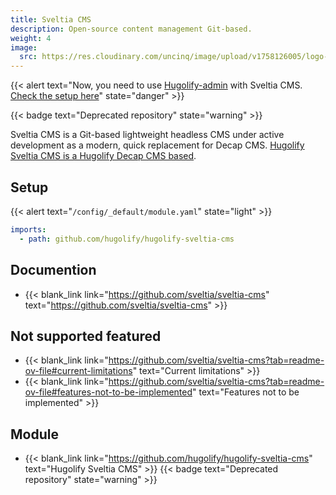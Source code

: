 ```yaml
---
title: Sveltia CMS
description: Open-source content management Git-based.
weight: 4
image:
  src: https://res.cloudinary.com/uncinq/image/upload/v1758126005/logo-sveltia-cms_eh8ftl.png
---
```

{{< alert text="Now, you need to use [Hugolify-admin](https://www.hugolify.io/docs/cms/admin/) with Sveltia CMS. [Check the setup here](https://www.hugolify.io/docs/cms/admin/cms/sveltia-cms/)" state="danger" >}}

{{< badge text="Deprecated repository" state="warning" >}}

Sveltia CMS is a Git-based lightweight headless CMS under active development as a modern, quick replacement for Decap CMS. [Hugolify Sveltia CMS is a Hugolify Decap CMS based](../decap-cms).

## Setup

{{< alert text="`/config/_default/module.yaml`" state="light" >}}

```yml
imports:
  - path: github.com/hugolify/hugolify-sveltia-cms
```

## Documention

- {{< blank_link link="https://github.com/sveltia/sveltia-cms" text="https://github.com/sveltia/sveltia-cms" >}}

## Not supported featured

- {{< blank_link link="https://github.com/sveltia/sveltia-cms?tab=readme-ov-file#current-limitations" text="Current limitations" >}}
- {{< blank_link link="https://github.com/sveltia/sveltia-cms?tab=readme-ov-file#features-not-to-be-implemented" text="Features not to be implemented" >}}

## Module
- {{< blank_link link="https://github.com/hugolify/hugolify-sveltia-cms" text="Hugolify Sveltia CMS" >}} {{< badge text="Deprecated repository" state="warning" >}}
